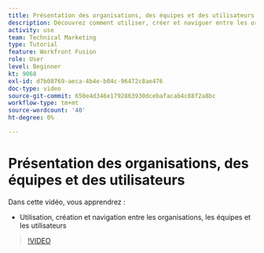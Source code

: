 ```yaml
---
title: Présentation des organisations, des équipes et des utilisateurs
description: Découvrez comment utiliser, créer et naviguer entre les organisations, les équipes et les utilisateurs dans [!DNL Adobe Workfront Fusion].
activity: use
team: Technical Marketing
type: Tutorial
feature: Workfront Fusion
role: User
level: Beginner
kt: 9068
exl-id: d7b08769-aeca-4b4e-b04c-96472c8ae476
doc-type: video
source-git-commit: 650e4d346e1792863930dcebafacab4c88f2a8bc
workflow-type: tm+mt
source-wordcount: '40'
ht-degree: 0%

---
```


# Présentation des organisations, des équipes et des utilisateurs

Dans cette vidéo, vous apprendrez :

* Utilisation, création et navigation entre les organisations, les équipes et les utilisateurs

>[!VIDEO](https://video.tv.adobe.com/v/335309/?quality=12&learn=on)
